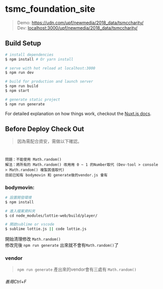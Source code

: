 # tsmc_foundation_site

> Demo: https://udn.com/upf/newmedia/2018_data/tsmccharity/ <br/>
> Dev: <localhost:3000/upf/newmedia/2018_data/tsmccharity/>

## Build Setup

``` bash
# install dependencies
$ npm install # Or yarn install

# serve with hot reload at localhost:3000
$ npm run dev

# build for production and launch server
$ npm run build
$ npm start

# generate static project
$ npm run generate
```

For detailed explanation on how things work, checkout the [Nuxt.js docs](https://github.com/nuxt/nuxt.js).

## Before Deploy Check Out
>因為需配合資安，需做以下確認。 <br>
#
```
問題：不能使用 Math.random() 
解法：將所有的 Math.random() 改用用 0 ~ 1 的Number取代 (Dev-tool > console > Math.random() 複製其值取代)
目前已知有 bodymovin 和 generate後的vendor.js 會有
```

### bodymovin:
``` bash
# 設置開發環境
$ npm install

# 進入檔案資料夾
$ cd node_modules/lottie-web/build/player/

# 開啟sublime or vscode
$ sublime lottie.js || code lottie.js

```
開始清理修改 ` Math.random() `<br/>
修改完後 ` npm run generate ` 出來就不會有` Math.random() `了
### vendor
>`npm run generate` 產出來的vendor會有三處有 ` Math.random() `

###### 善用Ctrl+F

